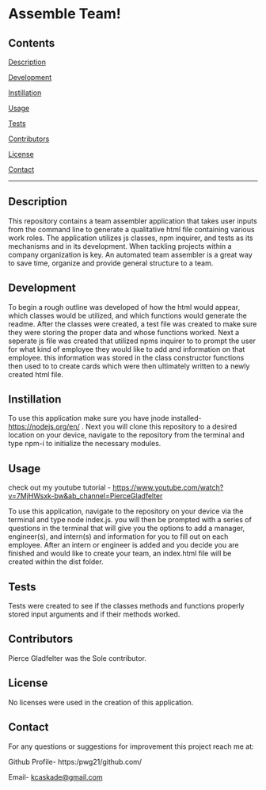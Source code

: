 # Assemble Team!  

## Contents  
[Description](#Description) 
 
[Development](#Development) 

[Instillation](#Instillation)

[Usage](#Usage)

[Tests](#Tests)

[Contributors](#Contributors)

[License](#License)

[Contact](#Contact)


*  *  *  *  *

## Description
This repository contains a team assembler application that takes user inputs from the command line to generate a qualitative html file containing various work roles. The application utilizes js classes, npm inquirer, and tests as its mechanisms and in its development. When tackling projects within a company organization is key. An automated team assembler is a great way to save time, organize and provide general structure to a team.



## Development
To begin a rough outline was developed of how the html would appear, which classes would be utilized, and which functions would generate the readme. After the classes were created, a test file was created to make sure they were storing the proper data and whose functions worked. Next a seperate js file was created that utilized npms inquirer to to prompt the user for what kind of employee they would like to add and information on that employee. this information was stored in the class constructor functions then used to to create cards which were then ultimately written to a newly created html file.


## Instillation
To use this application make sure you have jnode installed- https://nodejs.org/en/ . Next you will clone this repository to a desired location on your device, navigate to the repository from the terminal and type npm-i to initialize the necessary modules.

## Usage
check out my youtube tutorial - https://www.youtube.com/watch?v=7MjHWsxk-bw&ab_channel=PierceGladfelter

To use this application, navigate to the repository on your device via the terminal and type node index.js. you will then be prompted with a series of questions in the terminal that will give you the options to add a manager, engineer(s), and intern(s) and information for you to fill out on each employee. After an intern or engineer is added and you decide you are  finished and would like to create your team, an index.html file will be created within the dist folder.


## Tests
Tests were created to see if the classes methods and functions properly stored input arguments and if their methods worked.


## Contributors
Pierce Gladfelter was the Sole contributor.



## License
No licenses were used in the creation of this application.



## Contact
For any questions or suggestions for improvement this project reach me at: 

Github Profile-  https:/pwg21/github.com/ 

Email- kcaskade@gmail.com


